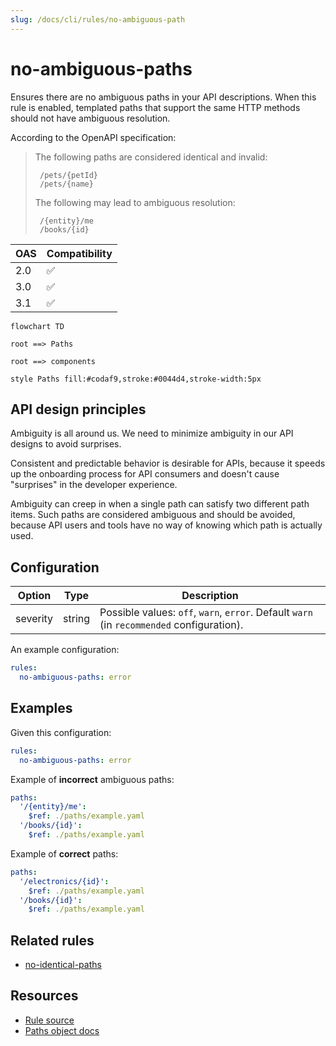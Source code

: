 ```yaml
---
slug: /docs/cli/rules/no-ambiguous-path
---
```

# no-ambiguous-paths

Ensures there are no ambiguous paths in your API descriptions.
When this rule is enabled, templated paths that support the same HTTP methods should not have ambiguous resolution.

According to the OpenAPI specification:

> The following paths are considered identical and invalid:
>
>      /pets/{petId}
>      /pets/{name}
>
> The following may lead to ambiguous resolution:
>
>      /{entity}/me
>      /books/{id}

|OAS|Compatibility|
|---|---|
|2.0|✅|
|3.0|✅|
|3.1|✅|

```mermaid
flowchart TD

root ==> Paths

root ==> components

style Paths fill:#codaf9,stroke:#0044d4,stroke-width:5px
```

## API design principles

Ambiguity is all around us.
We need to minimize ambiguity in our API designs to avoid surprises.

Consistent and predictable behavior is desirable for APIs, because it speeds up the onboarding process for API consumers and doesn't cause "surprises" in the developer experience.

Ambiguity can creep in when a single path can satisfy two different path items.
Such paths are considered ambiguous and should be avoided, because API users and tools have no way of knowing which path is actually used.

## Configuration

|Option|Type|Description|
|---|---|---|
|severity|string|Possible values: `off`, `warn`, `error`. Default `warn` (in `recommended` configuration). |

An example configuration:

```yaml
rules:
  no-ambiguous-paths: error
```

## Examples

Given this configuration:

```yaml
rules:
  no-ambiguous-paths: error
```

Example of **incorrect** ambiguous paths:

```yaml
paths:
  '/{entity}/me':
    $ref: ./paths/example.yaml
  '/books/{id}':
    $ref: ./paths/example.yaml
```

Example of **correct** paths:

```yaml
paths:
  '/electronics/{id}':
    $ref: ./paths/example.yaml
  '/books/{id}':
    $ref: ./paths/example.yaml
```

## Related rules

- [no-identical-paths](./no-identical-paths.md)

## Resources

- [Rule source](https://github.com/Redocly/redocly-cli/blob/main/packages/core/src/rules/common/no-ambiguous-paths.ts)
- [Paths object docs](https://redocly.com/docs/openapi-visual-reference/paths/)
